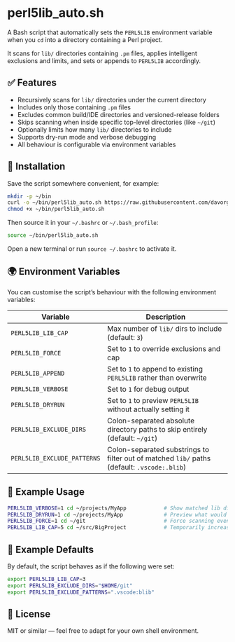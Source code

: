 # perl5lib_auto.sh

A Bash script that automatically sets the `PERL5LIB` environment variable when you `cd` into a directory containing a Perl project.

It scans for `lib/` directories containing `.pm` files, applies intelligent exclusions and limits, and sets or appends to `PERL5LIB` accordingly.

## ✅ Features

- Recursively scans for `lib/` directories under the current directory
- Includes only those containing `.pm` files
- Excludes common build/IDE directories and versioned-release folders
- Skips scanning when inside specific top-level directories (like `~/git`)
- Optionally limits how many `lib/` directories to include
- Supports dry-run mode and verbose debugging
- All behaviour is configurable via environment variables

## 🔄 Installation

Save the script somewhere convenient, for example:

```bash
mkdir -p ~/bin
curl -o ~/bin/perl5lib_auto.sh https://raw.githubusercontent.com/davorg/perl5lib_auto/main/perl5lib_auto.sh
chmod +x ~/bin/perl5lib_auto.sh
```

Then source it in your `~/.bashrc` or `~/.bash_profile`:

```bash
source ~/bin/perl5lib_auto.sh
```

Open a new terminal or run `source ~/.bashrc` to activate it.

## 🌍 Environment Variables

You can customise the script’s behaviour with the following environment variables:

| Variable                     | Description                                                                 |
|-----------------------------|-----------------------------------------------------------------------------|
| `PERL5LIB_LIB_CAP`          | Max number of `lib/` dirs to include (default: `3`)                         |
| `PERL5LIB_FORCE`            | Set to `1` to override exclusions and cap                                   |
| `PERL5LIB_APPEND`           | Set to `1` to append to existing `PERL5LIB` rather than overwrite           |
| `PERL5LIB_VERBOSE`          | Set to `1` for debug output                                                 |
| `PERL5LIB_DRYRUN`           | Set to `1` to preview `PERL5LIB` without actually setting it                |
| `PERL5LIB_EXCLUDE_DIRS`     | Colon-separated absolute directory paths to skip entirely (default: `~/git`) |
| `PERL5LIB_EXCLUDE_PATTERNS` | Colon-separated substrings to filter out of matched `lib/` paths (default: `.vscode:.blib`) |

## 🧪 Example Usage

```bash
PERL5LIB_VERBOSE=1 cd ~/projects/MyApp            # Show matched lib dirs
PERL5LIB_DRYRUN=1 cd ~/projects/MyApp             # Preview what would happen
PERL5LIB_FORCE=1 cd ~/git                         # Force scanning even if excluded
PERL5LIB_LIB_CAP=5 cd ~/src/BigProject            # Temporarily increase cap
```

## 🧼 Example Defaults

By default, the script behaves as if the following were set:

```bash
export PERL5LIB_LIB_CAP=3
export PERL5LIB_EXCLUDE_DIRS="$HOME/git"
export PERL5LIB_EXCLUDE_PATTERNS=".vscode:blib"
```

## 📜 License

MIT or similar — feel free to adapt for your own shell environment.
